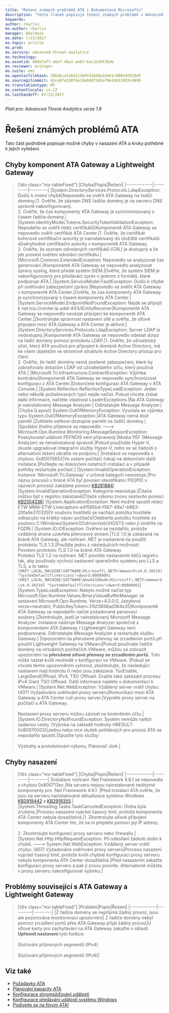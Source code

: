 ```yaml
---
title: "Řešení známých problémů ATA | Dokumentace Microsoftu"
description: "Tento článek popisuje řešení známých problémů v Advanced Threat Analytics."
keywords: 
author: rkarlin
ms.author: rkarlin
manager: mbaldwin
ms.date: 7/23/2017
ms.topic: article
ms.prod: 
ms.service: advanced-threat-analytics
ms.technology: 
ms.assetid: d89e7aff-a6ef-48a3-ae87-6ac2e39f3bdb
ms.reviewer: arzinger
ms.suite: ems
ms.openlocfilehash: 28b3bca7e84213b0f41bd8e2de61c006592819d5
ms.sourcegitcommit: 42ce07e3207da10e8dd7585af0e34b51983c4998
ms.translationtype: MT
ms.contentlocale: cs-CZ
ms.lasthandoff: 07/25/2017
---
```

*Platí pro: Advanced Threat Analytics verze 1.8*



# <a name="troubleshooting-ata-known-issues"></a>Řešení známých problémů ATA

Tato část podrobně popisuje možné chyby v nasazení ATA a kroky potřebné k jejich vyřešení.

## <a name="ata-gateway-and-lightweight-gateway-errors"></a>Chyby komponent ATA Gateway a Lightweight Gateway

> [!div class="mx-tableFixed"]
|Chyba|Popis|Řešení|
|-------------|----------|---------|
|System.DirectoryServices.Protocols.LdapException: Došlo k místní chybě|Nepovedlo se ověřit ATA Gateway na řadiči domény.|1. Ověřte, že záznam DNS řadiče domény je na serveru DNS správně nakonfigurovaný. <br>2. Ověřte, že čas komponenty ATA Gateway je synchronizovaný s časem řadiče domény.|
|System.IdentityModel.Tokens.SecurityTokenValidationException: Nepodařilo se ověřit řetěz certifikátů|Komponentě ATA Gateway se nepovedlo ověřit certifikát ATA Center.|1. Ověřte, že certifikát kořenové certifikační autority je nainstalovaný do úložiště certifikátů důvěryhodné certifikační autority v komponentě ATA Gateway. <br>2. Ověřte, že seznam odvolaných certifikátů (CRL) je dostupný a že jde provést ověření odvolání certifikátu.|
|Microsoft.Common.ExtendedException: Nepovedlo se analyzovat čas generování.|Komponentě ATA Gateway se nepovedlo analyzovat zprávy syslog, které předal systém SIEM.|Ověřte, že systém SIEM je nakonfigurovaný pro předávání zpráv v jednom z formátů, které podporuje ATA.|
|System.ServiceModel.FaultException: Došlo k chybě při ověřování zabezpečení zprávy.|Nepovedlo se ověřit ATA Gateway v komponentě ATA Center.|Ověřte, že čas komponenty ATA Gateway je synchronizovaný s časem komponenty ATA Center.|
|System.ServiceModel.EndpointNotFoundException: Nejde se připojit k net.tcp://center.ip.addr:443/IEntityReceiver|Komponentě ATA Gateway se nepovedlo navázat připojení ke komponentě ATA Center.|Zkontrolujte správnost nastavení sítě a ověřte, že síťové připojení mezi ATA Gateway a ATA Center je aktivní.|
|System.DirectoryServices.Protocols.LdapException: Server LDAP je nedostupný.|Komponentě ATA Gateway se nepovedlo odeslat dotaz na řadič domény pomocí protokolu LDAP.|1. Ověřte, že uživatelský účet, který ATA používá pro připojení k doméně Active Directory, má ke všem objektům ve stromové struktuře Active Directory přístup pro čtení. <br>2. Ověřte, že řadič domény nemá zesílené zabezpečení, které by zabraňovalo dotazům LDAP od uživatelského účtu, který používá ATA.|
|Microsoft.Tri.Infrastructure.ContractException: Výjimka kontraktu|Komponentě ATA Gateway se nepovedlo synchronizovat konfiguraci z ATA Center.|Dokončete konfiguraci ATA Gateway v ATA Console.|
|System.Reflection.ReflectionTypeLoadException: Jeden nebo několik požadovaných typů nejde načíst. Pokud chcete získat další informace, načtěte vlastnost LoaderExceptions.|Na ATA Gateway je nainstalovaný Message Analyzer.| Odinstalujte Message Analyzer.|
|Chyba [Layout] System.OutOfMemoryException: Vyvolala se výjimka typu System.OutOfMemoryException.|ATA Gateway nemá dost paměti.|Zvětšete velikost dostupné paměti na řadiči domény.|
|Spuštění živého příjemce se nepovedlo ---> Microsoft.Opn.Runtime.Monitoring.MessageSessionException: Poskytovatel události PEFNDIS není připravený.|Modul PEF (Message Analyzer) se nenainstaloval správně.|Pokud používáte Hyper-V, zkuste upgradovat integrační služby Hyper-V, nebo se se žádostí o alternativní řešení obraťte na podporu.|
|Instalace se nepovedla s chybou: 0x80070652|Ve vašem počítači čekají na dokončení další instalace.|Počkejte na dokončení ostatních instalací a v případě potřeby restartujte počítač.|
|System.InvalidOperationException: Instance 'Microsoft.Tri.Gateway' v určené kategorii neexistuje.|Pro názvy procesů v bráně ATA byl povolen identifikátor PID|PID v názvech procesů zakážete pomocí [KB281884](https://support.microsoft.com/kb/281884)|
|System.InvalidOperationException: Kategorie neexistuje.|Čítače můžou být v registru zakázané|Čítače výkonu znovu sestavíte pomocí [KB2554336](https://support.microsoft.com/kb/2554336)|
|System.ApplicationException: Není možné spustit relaci ETW MMA-ETW-Livecapture-a4f595bd-f567-49a7-b963-20fa4e370329|V souboru hostitelů se nachází položka hostitele odkazující na krátký název počítače|Odeberte položku hostitele ze souboru C:\Windows\System32\drivers\etc\HOSTS nebo ji změňte na FQDN.|
|System.IO.IOException: Ověření se nezdařilo, protože vzdálená strana uzavřela přenosový stream.|TLS 1.0 je zakázaná na bráně ATA Gateway, ale rozhraní .NET je nastavené na použití protokolu TLS 1.2.|Použijte jednu z následujících možností: </br> Povolení protokolu TLS 1.0 na bráně ATA Gateway </br>Protokol TLS 1.2 na rozhraní .NET povolíte nastavením klíčů registru tak, aby používaly výchozí nastavení operačního systému pro LLS a TLS, a to takto: `[HKEY_LOCAL_MACHINE\SOFTWARE\Microsoft\.NETFramework\v4.0.30319] "SystemDefaultTlsVersions"=dword:00000001` </br>`[HKEY_LOCAL_MACHINE\SOFTWARE\Wow6432Node\Microsoft\.NETFramework\v4.0.30319] "SystemDefaultTlsVersions"=dword:00000001`|
|System.TypeLoadException: Nebylo možné načíst typ Microsoft.Opn.Runtime.Values.BinaryValueBufferManager ze sestavení Microsoft.Opn.Runtime, Verze=4.0.0.0, Jazyková verze=neutrální, PublicKeyToken=31bf3856ad364e35|Komponentě ATA Gateway se nepodařilo načíst požadované parsovací soubory.|Zkontrolujte, jestli je nainstalovaný Microsoft Message Analyzer. Instalace nástroje Message Analyzer společně s komponentami ATA Gateway / Lightweight Gateway není podporovaná. Odinstalujte Message Analyzer a restartujte službu Gateway.|
|Upozornění na přerušené přenosy se zrcadlením portů při použití Lightweight Gateway na VMwaru|Pokud používáte řadiče domény na virtuálních počítačích VMware, můžou se zobrazit upozornění na **přerušené síťové přenosy se zrcadlením portů**. Toto může nastat kvůli neshodě v konfiguraci ve VMware. |Pokud se chcete těmto upozorněním vyhnout, zkontrolujte, že následující nastavení mají hodnotu 0 nebo jsou zakázaná: TsoEnable, LargeSendOffload, IPv4, TSO Offload. Zvažte také zakázání procesu IPv4 Giant TSO Offload. Další informace najdete v dokumentaci k VMware.|
|System.Net.WebException: Vzdálený server vrátil chybu: (407) Vyžadováno ověřování proxy serveru|Komunikaci mezi ATA Gateway a ATA Center ruší proxy server.|Vypněte proxy server na počítači s ATA Gateway. <br></br>Nastavení proxy serveru můžou záviset na konkrétním účtu.|
|System.IO.DirectoryNotFoundException: Systém nemůže nalézt zadanou cestu. (Výjimka na základě hodnoty HRESULT: 0x80070003)|Jednu nebo více služeb potřebných pro provoz ATA se nepodařilo spustit.|Spusťte tyto služby: <br></br>Výstrahy a protokolování výkonu, Plánovač úloh.|

## <a name="deployment-errors"></a>Chyby nasazení
> [!div class="mx-tableFixed"]
|Chyba|Popis|Řešení|
|-------------|----------|---------|
|Instalace rozhraní .Net Framework 4.6.1 se nepovedla s chybou 0x800713ec.|Na serveru nejsou nainstalované nezbytné komponenty pro .Net Framework 4.6.1. |Před instalací ATA ověřte, že jsou na serveru nainstalované aktualizace systému Windows [KB2919442](https://www.microsoft.com/download/details.aspx?id=42135) a [KB2919355](https://support.microsoft.com/kb/2919355).|
|System.Threading.Tasks.TaskCanceledException: Úloha byla zrušena.|Procesu nasazení vypršel časový limit, protože komponenta ATA Center nebyla dosažitelná.|1.    Zkontrolujte síťové připojení komponenty ATA Center tím, že na ni přejdete pomocí její IP adresy. <br></br>2.    Zkontrolujte konfiguraci proxy serveru nebo firewallu.|
|System.Net.Http.HttpRequestException: Při odesílání žádosti došlo k chybě. ---> System.Net.WebException: Vzdálený server vrátil chybu: (407) Vyžadováno ověřování proxy serveru|Procesu nasazení vypršel časový limit, protože kvůli chybné konfiguraci proxy serveru nebyla komponenta ATA Center dosažitelná.|Před nasazením zakažte konfiguraci proxy serveru a pak ji znovu povolte. Alternativně můžete v proxy serveru nakonfigurovat výjimku.|

## <a name="ata-gateway-and-lightweight-gateway-issues"></a>Problémy související s ATA Gateway a Lightweight Gateway

> [!div class="mx-tableFixed"]
|Problém|Popis|Řešení|
|-------------|----------|---------|
|Z řadiče domény se nepřijímá žádný provoz, jsou ale pozorována monitorovací upozornění|    Z řadiče domény nebyl pomocí zrcadlení portů přes ATA Gateway přijat žádný provoz|U síťové karty pro zachytávání na ATA Gateway zakažte v oblasti **Upřesnit nastavení** tyto funkce:<br></br>Slučování příjmových segmentů (IPv4)<br></br>Slučování příjmových segmentů (IPv6)|





## <a name="see-also"></a>Viz také
- [Požadavky ATA](ata-prerequisites.md)
- [Plánování kapacity ATA](ata-capacity-planning.md)
- [Konfigurace shromažďování událostí](configure-event-collection.md)
- [Konfigurace předávání událostí systému Windows](configure-event-collection.md#configuring-windows-event-forwarding)
- [Podívejte se na fórum ATA!](https://social.technet.microsoft.com/Forums/security/home?forum=mata)

